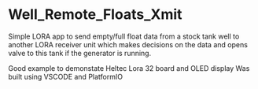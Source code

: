# Well_Remote_Floats_Xmit
Simple LORA app to send empty/full float data from a stock tank well to
another LORA receiver unit which makes decisions on the data and opens
valve to this tank if the generator is running.

Good example to demonstate Heltec Lora 32 board and OLED display
Was built using VSCODE and PlatformIO
